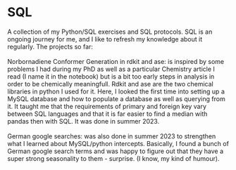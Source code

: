 # SQL
A collection of my Python/SQL exercises and SQL protocols. SQL is an ongoing journey for me, and I like to refresh my knowledge about it regularly.
The projects so far: <br />
<br />
Norbornadiene Conformer Generation in rdkit and ase: is inspired by some problems I had during my PhD as well as a particular Chemistry article I read (I name it in the notebook) but is a bit too early steps in analysis in order to be chemically meaningfull. Rdkit and ase are the two chemical libraries in python I used for it. Here, I looked the first time into setting up a MySQL database and how to populate a database as well as querying from it. It taught me that the requirements of primary and foreign key vary between SQL languages and that it is far easier to find a median with pandas then with SQL. It was done in summer 2023. <br />
<br />
German google searches: was also done in summer 2023 to strengthen what I learned about MySQL/python intercepts. Basically, I found a bunch of German google search terms and was happy to figure out that they have a super strong seasonality to them - surprise. (I know, my kind of humour).

